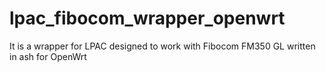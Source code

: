 # lpac_fibocom_wrapper_openwrt
It is a wrapper for LPAC designed to work with Fibocom FM350 GL written in ash for OpenWrt
